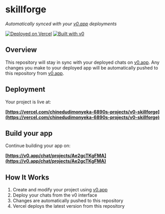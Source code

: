 # skillforge

*Automatically synced with your [v0.app](https://v0.app) deployments*

[![Deployed on Vercel](https://img.shields.io/badge/Deployed%20on-Vercel-black?style=for-the-badge&logo=vercel)](https://vercel.com/chinedudimonyeka-6890s-projects/v0-skillforge)
[![Built with v0](https://img.shields.io/badge/Built%20with-v0.app-black?style=for-the-badge)](https://v0.app/chat/projects/Ae2gcTKgFMA)

## Overview

This repository will stay in sync with your deployed chats on [v0.app](https://v0.app).
Any changes you make to your deployed app will be automatically pushed to this repository from [v0.app](https://v0.app).

## Deployment

Your project is live at:

**[https://vercel.com/chinedudimonyeka-6890s-projects/v0-skillforge](https://vercel.com/chinedudimonyeka-6890s-projects/v0-skillforge)**

## Build your app

Continue building your app on:

**[https://v0.app/chat/projects/Ae2gcTKgFMA](https://v0.app/chat/projects/Ae2gcTKgFMA)**

## How It Works

1. Create and modify your project using [v0.app](https://v0.app)
2. Deploy your chats from the v0 interface
3. Changes are automatically pushed to this repository
4. Vercel deploys the latest version from this repository